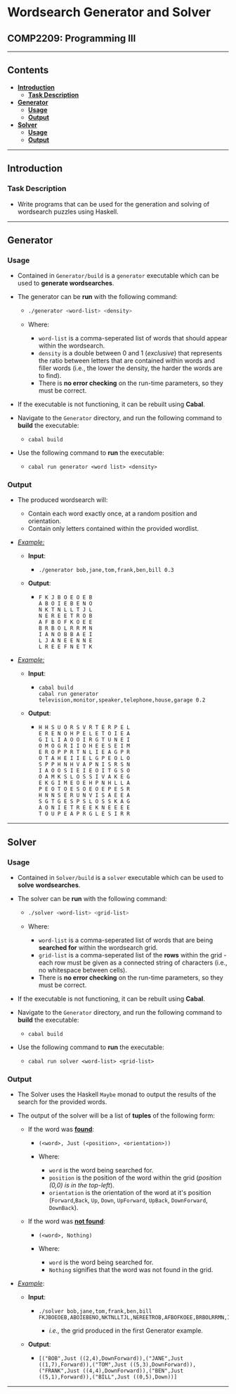 # Wordsearch Generator and Solver
## COMP2209: Programming III
---

## Contents

- **[Introduction](#introduction)**
  * **[Task Description](#task-description)**
- **[Generator](#generator)**
  * **[Usage](#usage)**
  * **[Output](#output)**
- **[Solver](#solver)**
  * **[Usage](#usage-1)**
  * **[Output](#output-1)**

---

## Introduction

### Task Description
- Write programs that can be used for the generation and solving of wordsearch puzzles using Haskell.

---

## Generator

### Usage

- Contained in `Generator/build` is a `generator` executable which can be used to **generate wordsearches**.

- The generator can be **run** with the following command:

  - ```bash
    ./generator <word-list> <density>
    ```

  - Where:

    - `word-list` is a comma-seperated list of words that should appear within the wordsearch.
    - `density` is a double between 0 and 1 (*exclusive*) that represents the ratio between letters that are contained within words and filler words (i.e., the lower the density, the harder the words are to find).
    - There is **no error checking** on the run-time parameters, so they must be correct.

- If the executable is not functioning, it can be rebuilt using **Cabal**. 

- Navigate to the `Generator` directory, and run the following command to **build** the executable:

  - ```
    cabal build
    ```

- Use the following command to **run** the executable:

  - ```
    cabal run generator <word list> <density>
    ```

### Output

- The produced wordsearch will:
  - Contain each word exactly once, at a random position and orientation.
  - Contain only letters contained within the provided wordlist.

- <u>*Example:*</u>

  - **Input**:

    - ```
      ./generator bob,jane,tom,frank,ben,bill 0.3
      ```

  - **Output**:

    - ```
      F K J B O E O E B 
      A B O I E B E N O 
      N K T N L L T J L 
      N E R E E T R O B 
      A F B O F K O E E 
      B R B O L R R M N 
      I A N O B B A E I 
      L J A N E E N N E 
      L R E E F N E T K 
      ```

- <u>*Example:*</u>

  - **Input**:

    - ```
      cabal build 
      cabal run generator television,monitor,speaker,telephone,house,garage 0.2
      ```

  - **Output**:

    - ```
      H H S U O R S V R T E R P E L 
      E R E N O H P E L E T O I E A 
      G I L I A O O I R G T U N E I 
      O M O G R I I O H E E S E I M 
      E R O P P R T N L I E A G P R 
      O T A H E I I E L G P E O L O 
      S P P H N H V A P N I S R S N 
      I A O O S I E I E O I T G S O 
      O A M K S L O S S I V A K E G 
      E K G I M E O E H P N H L L A 
      P E O T O E S O E O E P E S R 
      H N N S E R U N V I S A E E A 
      S G T G E S P S L O S S K A G 
      A O N I E T R E E K N E E E E 
      T O U P E A P R G L E S I R R
      ```

---

## Solver

### Usage

- Contained in `Solver/build` is a `solver` executable which can be used to **solve** **wordsearches**.

- The solver can be **run** with the following command:

  - ```bash
    ./solver <word-list> <grid-list>
    ```

  - Where:

    - `word-list` is a comma-seperated list of words that are being **searched for** within the wordsearch grid.
    - `grid-list` is a comma-seperated list of the **rows** within the grid - each row must be given as a connected string of characters (i.e., no whitespace between cells).
    - There is **no error checking** on the run-time parameters, so they must be correct.

- If the executable is not functioning, it can be rebuilt using **Cabal**. 

- Navigate to the `Generator` directory, and run the following command to **build** the executable:

  - ```
    cabal build
    ```

- Use the following command to **run** the executable:

  - ```
    cabal run solver <word-list> <grid-list>
    ```
### Output

- The Solver uses the Haskell `Maybe` monad to output the results of the search for the provided words.

- The output of the solver will be a list of **tuples** of the following form:

  - If the word was **<u>found</u>**:

    - ```
      (<word>, Just (<position>, <orientation>))
      ```

    - Where:

      - `word` is the word being searched for.
      - `position` is the position of the word within the grid (*position (0,0) is in the top-left*).
      - `orientation` is the orientation of the word at it's position (`Forward`,`Back`, `Up`, `Down`, `UpForward`, `UpBack`, `DownForward`, `DownBack`).

  - If the word was **<u>not found</u>**:

    - ```
      (<word>, Nothing)
      ```

    - Where:

      - `word` is the word being searched for.
      - `Nothing` signifies that the word was not found in the grid.

- <u>*Example*</u>:

  - **Input**:

    - ```
      ./solver bob,jane,tom,frank,ben,bill FKJBOEOEB,ABOIEBENO,NKTNLLTJL,NEREETROB,AFBOFKOEE,BRBOLRRMN,IANOBBAEI,LJANEENNE,LREEFNETK
      ```

      - *i.e.,* the grid produced in the first Generator example. 

  - **Output**:

    - ```
      [("BOB",Just ((2,4),DownForward)),("JANE",Just ((1,7),Forward)),("TOM",Just ((5,3),DownForward)),("FRANK",Just ((4,4),DownForward)),("BEN",Just ((5,1),Forward)),("BILL",Just ((0,5),Down))]
      ```

---

